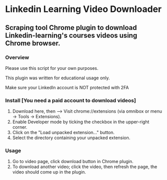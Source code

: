 # Linkedin Learning Video Downloader


## Scraping tool Chrome plugin to download Linkedin-learning's courses videos using Chrome browser.


### Overview

Please use this script for your own purposes.

This plugin was written for educational usage only.

Make sure your LinkedIn account is NOT protected with 2FA

### Install [You need a paid account to download videos]

1. Download here, then --> Visit chrome://extensions (via omnibox or menu -> Tools -> Extensions).
2. Enable Developer mode by ticking the checkbox in the upper-right corner.
3. Click on the "Load unpacked extension..." button.
4. Select the directory containing your unpacked extension.

### Usage
1. Go to video page, click download button in Chrome plugin.
2. To download another video; click the video, then refresh the page, the video should come up in the plugin.

